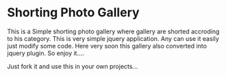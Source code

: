# Shorting Photo Gallery 

This is a Simple shorting photo gallery where gallery
are shorted accroding to his category. This is very 
simple jquery application. Any can use it easily just 
modify some code. Here very soon this gallery also converted 
into jquery plugin. So enjoy it....

Just fork it and use this in your own projects...

